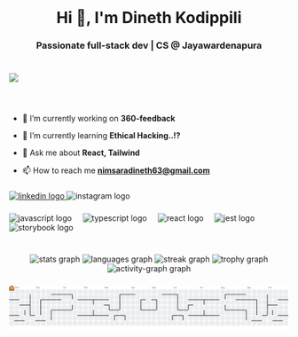 <br clear="both">

<h1 align="center">Hi 👋, I'm Dineth Kodippili</h1>
<h3 align="center">Passionate full-stack dev | CS @ Jayawardenapura</h3>

###

<br clear="both">

<div align="left">
  <img src="https://visitor-badge.laobi.icu/badge?page_id=dithnim.dithnim&right_color=chocolate"  />
</div>

###

<br clear="both">

- 🔭 I’m currently working on **360-feedback**

- 🌱 I’m currently learning **Ethical Hacking..!?**

- 💬 Ask me about **React, Tailwind**

- 📫 How to reach me **nimsaradineth63@gmail.com**

###

<div align="left">
  <a href="https://www.linkedin.com/in/dineth-nimsara-dkodi/" target="_blank">
    <img src="https://raw.githubusercontent.com/maurodesouza/profile-readme-generator/master/src/assets/icons/social/linkedin/default.svg" width="52" height="40" alt="linkedin logo"  />
  </a>
  <img src="https://raw.githubusercontent.com/maurodesouza/profile-readme-generator/master/src/assets/icons/social/instagram/default.svg" width="52" height="40" alt="instagram logo"  />
</div>

###

<div align="left">
  <img src="https://cdn.jsdelivr.net/gh/devicons/devicon/icons/javascript/javascript-original.svg" height="40" alt="javascript logo"  />
  <img width="12" />
  <img src="https://cdn.jsdelivr.net/gh/devicons/devicon/icons/typescript/typescript-original.svg" height="40" alt="typescript logo"  />
  <img width="12" />
  <img src="https://cdn.jsdelivr.net/gh/devicons/devicon/icons/react/react-original.svg" height="40" alt="react logo"  />
  <img width="12" />
  <img src="https://cdn.jsdelivr.net/gh/devicons/devicon/icons/jest/jest-plain.svg" height="40" alt="jest logo"  />
  <img width="12" />
  <img src="https://cdn.jsdelivr.net/gh/devicons/devicon/icons/storybook/storybook-original.svg" height="40" alt="storybook logo"  />
</div>

###

<br clear="both">

<div align="center">
  <img src="https://github-readme-stats.vercel.app/api?username=dithnim&hide_title=false&hide_rank=false&show_icons=true&include_all_commits=true&count_private=true&disable_animations=false&theme=dracula&locale=en&hide_border=false&order=1" height="150" alt="stats graph"  />
  <img src="https://github-readme-stats.vercel.app/api/top-langs?username=dithnim&locale=en&hide_title=false&layout=compact&card_width=320&langs_count=5&theme=dracula&hide_border=false&order=2" height="150" alt="languages graph"  />
  <img src="https://streak-stats.demolab.com?user=dithnim&locale=en&mode=daily&theme=dracula&hide_border=false&border_radius=5&order=3" height="150" alt="streak graph"  />
  <img src="https://github-profile-trophy.vercel.app?username=dithnim&theme=dracula&column=-1&row=1&margin-w=8&margin-h=8&no-bg=false&no-frame=false&order=4" height="150" alt="trophy graph"  />
  <img src="https://github-readme-activity-graph.vercel.app/graph?username=dithnim&radius=16&theme=react&area=true&order=5" height="300" alt="activity-graph graph"  />
</div>

###

<picture>
  <source media="(prefers-color-scheme: dark)" srcset="https://raw.githubusercontent.com/dithnim/dithnim/output/pacman-contribution-graph-dark.svg">
  <source media="(prefers-color-scheme: light)" srcset="https://raw.githubusercontent.com/dithnim/dithnim/output/pacman-contribution-graph.svg">
  <img alt="pacman contribution graph" src="https://raw.githubusercontent.com/dithnim/dithnim/output/pacman-contribution-graph.svg">
</picture>

###
